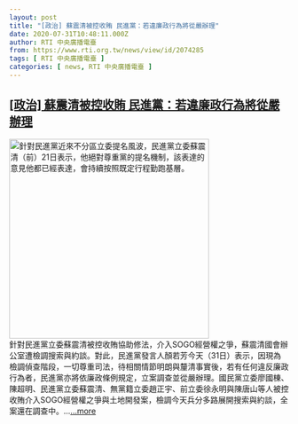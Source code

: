 ```yaml
---
layout: post
title: "[政治] 蘇震清被控收賄 民進黨：若違廉政行為將從嚴辦理"
date: 2020-07-31T10:48:11.000Z
author: RTI 中央廣播電臺
from: https://www.rti.org.tw/news/view/id/2074285
tags: [ RTI 中央廣播電臺 ]
categories: [ news, RTI 中央廣播電臺 ]
---
```

<!--1596192491000-->
[[政治] 蘇震清被控收賄 民進黨：若違廉政行為將從嚴辦理](https://www.rti.org.tw/news/view/id/2074285)
------

<div>
<img src="https://static.rti.org.tw/assets/thumbnails/2019/10/21/20191021000051M.jpg" width="360" alt="針對民進黨近來不分區立委提名風波，民進黨立委蘇震清（前）21日表示，他絕對尊重黨的提名機制，該表達的意見他都已經表達，會持續按照既定行程勤跑基層。" title="針對民進黨近來不分區立委提名風波，民進黨立委蘇震清（前）21日表示，他絕對尊重黨的提名機制，該表達的意見他都已經表達，會持續按照既定行程勤跑基層。"><br>針對民進黨立委蘇震清被控收賄協助修法，介入SOGO經營權之爭，蘇震清國會辦公室遭檢調搜索與約談。對此，民進黨發言人顏若芳今天（31日）表示，因現為檢調偵查階段，一切尊重司法，待相關情節明朗與釐清事實後，若有任何違反廉政行為者，民進黨亦將依廉政條例規定，立案調查並從嚴辦理。國民黨立委廖國棟、陳超明、民進黨立委蘇震清、無黨籍立委趙正宇、前立委徐永明與陳唐山等人被控收賄介入SOGO經營權之爭與土地開發案，檢調今天兵分多路展開搜索與約談，全案還在調查中。...<a target="_blank" href="https://www.rti.org.tw/news/view/id/2074285">...more</a>
</div>
